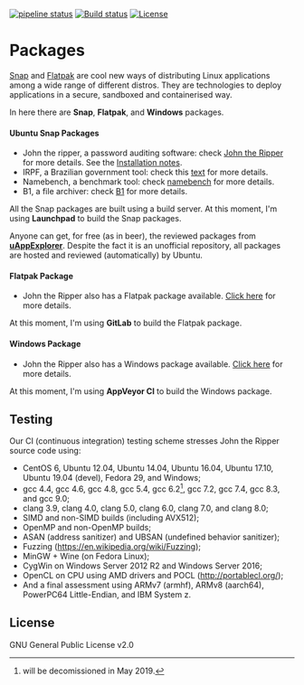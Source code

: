 [![pipeline status](https://gitlab.com/claudioandre-br/packages/badges/master/pipeline.svg)](https://gitlab.com/claudioandre-br/packages/pipelines)
[![Build status](https://ci.appveyor.com/api/projects/status/hd7cp5qt34xfu7d8?svg=true)](https://ci.appveyor.com/project/claudioandre-br/johntheripper)
[![License](https://img.shields.io/badge/License-GPL%20v2-blue.svg)](https://github.com/claudioandre-br/packages/blob/master/LICENSE.txt)

# Packages

[Snap](http://snapcraft.io/) and [Flatpak](http://flatpak.org/) are cool new ways
of distributing Linux applications among a wide range of different distros. They
are technologies to deploy applications in a secure, sandboxed and containerised way.

In here there are **Snap**, **Flatpak**, and **Windows** packages.

#### Ubuntu Snap Packages

- John the ripper, a password auditing software: check [John the Ripper](https://github.com/magnumripper/JohnTheRipper) for more details. See the [Installation notes](https://github.com/claudioandre-br/packages/tree/master/john-the-ripper#john-the-ripper).
- IRPF, a Brazilian government tool: check this [text](https://claudioandre-br.github.io/outros/irpf_package.htm?id=git) for more details.
- Namebench, a benchmark tool: check [namebench](https://code.google.com/archive/p/namebench)
for more details.
- B1, a file archiver: check [B1](http://b1.org/) for more details.

All the Snap packages are built using a build server. At this moment, I'm using
**Launchpad** to build the Snap packages.

Anyone can get, for free (as in beer), the reviewed packages from [**uAppExplorer**](https://uappexplorer.com/snaps?q=author%3AClaudio+Andr%C3%A9&sort=-points). Despite
 the fact it is an unofficial repository, all packages are hosted and reviewed
 (automatically) by Ubuntu.

#### Flatpak Package

- John the Ripper also has a Flatpak package available. [Click here](https://github.com/claudioandre-br/packages/tree/master/john-the-ripper#flatpak)
for more details.

At this moment, I'm using **GitLab** to build the Flatpak package.

#### Windows Package

- John the Ripper also has a Windows package available. [Click here](https://github.com/claudioandre-br/packages/blob/master/john-the-ripper/readme.md#windows)
 for more details.

At this moment, I'm using **AppVeyor CI** to build the Windows package.

## Testing

Our CI (continuous integration) testing scheme stresses John the Ripper source code
 using:

- CentOS 6, Ubuntu 12.04, Ubuntu 14.04, Ubuntu 16.04, Ubuntu 17.10, Ubuntu 19.04
(devel), Fedora 29, and Windows;
- gcc 4.4, gcc 4.6, gcc 4.8, gcc 5.4, gcc 6.2[^1], gcc 7.2, gcc 7.4, gcc 8.3, and gcc 9.0;
- clang 3.9, clang 4.0, clang 5.0, clang 6.0, clang 7.0, and clang 8.0;
- SIMD and non-SIMD builds (including AVX512);
- OpenMP and non-OpenMP builds;
- ASAN (address sanitizer) and UBSAN (undefined behavior sanitizer);
- Fuzzing (<https://en.wikipedia.org/wiki/Fuzzing>);
- MinGW + Wine (on Fedora Linux);
- CygWin on Windows Server 2012 R2 and Windows Server 2016;
- OpenCL on CPU using AMD drivers and POCL (<http://portablecl.org/>);
- And a final assessment using ARMv7 (armhf), ARMv8 (aarch64), PowerPC64 Little-Endian,
and IBM System z.

[^1]: will be decomissioned in May 2019.

## License

GNU General Public License v2.0
